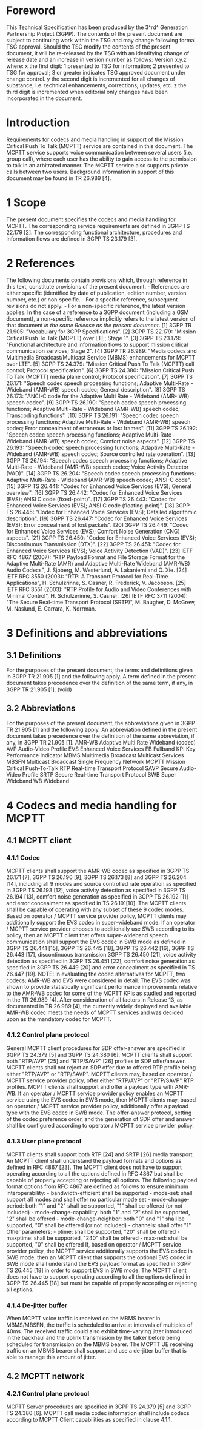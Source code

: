 # Foreword
This Technical Specification has been produced by the 3^rd^ Generation
Partnership Project (3GPP).
The contents of the present document are subject to continuing work within the
TSG and may change following formal TSG approval. Should the TSG modify the
contents of the present document, it will be re-released by the TSG with an
identifying change of release date and an increase in version number as
follows:
Version x.y.z
where:
x the first digit:
1 presented to TSG for information;
2 presented to TSG for approval;
3 or greater indicates TSG approved document under change control.
y the second digit is incremented for all changes of substance, i.e. technical
enhancements, corrections, updates, etc.
z the third digit is incremented when editorial only changes have been
incorporated in the document.
# Introduction
Requirements for codecs and media handling in support of the Mission Critical
Push To Talk (MCPTT) service are contained in this document.
The MCPTT service supports voice communication between several users (i.e.
group call), where each user has the ability to gain access to the permission
to talk in an arbitrated manner. The MCPTT service also supports private calls
between two users.
Background information in support of this document may be found in TR 26.989
[4].
# 1 Scope
The present document specifies the codecs and media handling for MCPTT. The
corresponding service requirements are defined in 3GPP TS 22.179 [2]. The
corresponding functional architecture, procedures and information flows are
defined in 3GPP TS 23.179 [3].
# 2 References
The following documents contain provisions which, through reference in this
text, constitute provisions of the present document.
\- References are either specific (identified by date of publication, edition
number, version number, etc.) or non‑specific.
\- For a specific reference, subsequent revisions do not apply.
\- For a non-specific reference, the latest version applies. In the case of a
reference to a 3GPP document (including a GSM document), a non-specific
reference implicitly refers to the latest version of that document _in the
same Release as the present document_.
[1] 3GPP TR 21.905: \"Vocabulary for 3GPP Specifications\".
[2] 3GPP TS 22.179: \"Mission Critical Push To Talk (MCPTT) over LTE; Stage
1\".
[3] 3GPP TS 23.179: \"Functional architecture and information flows to support
mission critical communication services; Stage 2\".
[4] 3GPP TR 26.989: \"Media codecs and Multimedia Broadcast/Multicast Service
(MBMS) enhancements for MCPTT over LTE\".
[5] 3GPP TS 24.379: \"Mission Critical Push To Talk (MCPTT) call control;
Protocol specification\".
[6] 3GPP TS 24.380: \"Mission Critical Push To Talk (MCPTT) media plane
control; Protocol specification\".
[7] 3GPP TS 26.171: \"Speech codec speech processing functions; Adaptive
Multi-Rate - Wideband (AMR-WB) speech codec; General description\".
[8] 3GPP TS 26.173: \"ANCI-C code for the Adaptive Multi Rate - Wideband (AMR-
WB) speech codec\".
[9] 3GPP TS 26.190: \"Speech codec speech processing functions; Adaptive
Multi-Rate - Wideband (AMR-WB) speech codec; Transcoding functions\".
[10] 3GPP TS 26.191: \"Speech codec speech processing functions; Adaptive
Multi-Rate - Wideband (AMR-WB) speech codec; Error concealment of erroneous or
lost frames\".
[11] 3GPP TS 26.192: \"Speech codec speech processing functions; Adaptive
Multi-Rate - Wideband (AMR-WB) speech codec; Comfort noise aspects\".
[12] 3GPP TS 26.193: \"Speech codec speech processing functions; Adaptive
Multi-Rate - Wideband (AMR-WB) speech codec; Source controlled rate
operation\".
[13] 3GPP TS 26.194: \"Speech codec speech processing functions; Adaptive
Multi-Rate - Wideband (AMR-WB) speech codec; Voice Activity Detector (VAD)\".
[14] 3GPP TS 26.204: \"Speech codec speech processing functions; Adaptive
Multi-Rate - Wideband (AMR-WB) speech codec; ANSI-C code\".
[15] 3GPP TS 26.441: \"Codec for Enhanced Voice Services (EVS); General
overview\".
[16] 3GPP TS 26.442: \"Codec for Enhanced Voice Services (EVS); ANSI C code
(fixed-point)\".
[17] 3GPP TS 26.443: \"Codec for Enhanced Voice Services (EVS); ANSI C code
(floating-point)\".
[18] 3GPP TS 26.445: \"Codec for Enhanced Voice Services (EVS); Detailed
algorithmic description\".
[19] 3GPP TS 26.447: \"Codec for Enhanced Voice Services (EVS); Error
concealment of lost packets\".
[20] 3GPP TS 26.449: \"Codec for Enhanced Voice Services (EVS); Comfort Noise
Generation (CNG) aspects\".
[21] 3GPP TS 26.450: \"Codec for Enhanced Voice Services (EVS); Discontinuous
Transmission (DTX)\".
[22] 3GPP TS 26.451: \"Codec for Enhanced Voice Services (EVS); Voice Activity
Detection (VAD)\".
[23] IETF RFC 4867 (2007): \"RTP Payload Format and File Storage Format for
the Adaptive Multi-Rate (AMR) and Adaptive Multi-Rate Wideband (AMR-WB) Audio
Codecs\", J. Sjoberg, M. Westerlund, A. Lakaniemi and Q. Xie.
[24] IETF RFC 3550 (2003): \"RTP: A Transport Protocol for Real-Time
Applications\", H. Schulzrinne, S. Casner, R. Frederick, V. Jacobson.
[25] IETF RFC 3551 (2003): \"RTP Profile for Audio and Video Conferences with
Minimal Control", H. Schulzerinne, S. Casner.
[26] IETF RFC 3711 (2004): \"The Secure Real-time Transport Protocol (SRTP)\",
M. Baugher, D. McGrew, M. Naslund, E. Carrara, K. Norrman.
# 3 Definitions and abbreviations
## 3.1 Definitions
For the purposes of the present document, the terms and definitions given in
3GPP TR 21.905 [1] and the following apply. A term defined in the present
document takes precedence over the definition of the same term, if any, in
3GPP TR 21.905 [1].
(void)
## 3.2 Abbreviations
For the purposes of the present document, the abbreviations given in 3GPP TR
21.905 [1] and the following apply. An abbreviation defined in the present
document takes precedence over the definition of the same abbreviation, if
any, in 3GPP TR 21.905 [1].
AMR-WB Adaptive Multi Rate Wideband (codec)
AVP Audio-Video Profile
EVS Enhanced Voice Services
FB Fullband
KPI Key Performance Indicator
MBMS Multimedia Broadcast Multicast Services
MBSFN Multicast Broadcast Single Frequency Network
MCPTT Mission Critical Push-To-Talk
RTP Real-time Transport Protocol
SAVP Secure Audio-Video Profile
SRTP Secure Real-time Transport Protocol
SWB Super Wideband
WB Wideband
# 4 Codecs and media handling for MCPTT
## 4.1 MCPTT client
### 4.1.1 Codec
MCPTT clients shall support the AMR-WB codec as specified in 3GPP TS 26.171
‎‎[7], 3GPP TS 26.190 ‎[9], 3GPP TS 26.173 ‎[8] and 3GPP TS 26.204 [14],
including all 9 modes and source controlled rate operation as specified in
‎3GPP TS 26.193 [12], voice activity detection as specified in 3GPP TS 26.194
[13], comfort noise generation as specified in 3GPP TS 26.192 [11] and error
concealment as specified in TS 26.191[10]. The MCPTT clients shall be capable
of operating with any subset of these 9 codec modes.
Based on operator / MCPTT service provider policy, MCPTT clients may
additionally support the EVS codec in super-wideband mode.
If an operator / MCPTT service provider chooses to additionally use SWB
according to its policy, then an MCPTT client that offers super-wideband
speech communication shall support the EVS codec in SWB mode as defined in
3GPP TS 26.441 [15], 3GPP TS 26.445 [18], 3GPP TS 26.442 [16], 3GPP TS 26.443
[17], discontinuous transmission 3GPP TS 26.450 [21], voice activity detection
as specified in 3GPP TS 26.451 [22], comfort noise generation as specified in
3GPP TS 26.449 [20] and error concealment as specified in TS 26.447 [19].
NOTE: In evaluating the codec alternatives for MCPTT, two codecs; AMR-WB and
EVS were considered in detail. The EVS codec was shown to provide
statistically significant performance improvements relative to the AMR-WB
codec for some of the MCPTT KPIs as studied and reported in the TR 26.989 [4].
After consideration of all factors in Release 13, as documented in TR 26.989
[4], the currently widely deployed and available AMR-WB codec meets the needs
of MCPTT services and was decided upon as the mandatory codec for MCPTT.
### 4.1.2 Control plane protocol
General MCPTT client procedures for SDP offer-answer are specified in 3GPP TS
24.379 [5] and 3GPP TS 24.380 [6].
MCPTT clients shall support both "RTP/AVP" [25] and "RTP/SAVP" [26] profiles
in SDP offer/answer. MCPTT clients shall not reject an SDP offer due to
offered RTP profile being either "RTP/AVP" or "RTP/SAVP". MCPTT clients may,
based on operator / MCPTT service provider policy, offer either "RTP/AVP" or
"RTP/SAVP" RTP profiles.
MCPTT clients shall support and offer a payload type with AMR-WB.
If an operator / MCPTT service provider policy enables an MCPTT service using
the EVS codec in SWB mode, then MCPTT clients may, based on operator / MCPTT
service provider policy, additionally offer a payload type with the EVS codec
in SWB mode.
The offer-answer protocol, setting of the codec preference order, and the
generation of SDP offer and answer shall be configured according to operator /
MCPTT service provider policy.
### 4.1.3 User plane protocol
MCPTT clients shall support both RTP [24] and SRTP [26] media transport.
An MCPTT client shall understand the payload formats and options as defined in
RFC 4867 [23]. The MCPTT client does not have to support operating according
to all the options defined in RFC 4867 but shall be capable of properly
accepting or rejecting all options.
The following payload format options from RFC 4867 are defined as follows to
ensure minimum interoperability:
\- bandwidth-efficient shall be supported
\- mode-set: shall support all modes and shall offer no particular mode set
\- mode-change-period: both \"1\" and \"2\" shall be supported, \"1\" shall be
offered (or not included)
\- mode-change-capability: both \"1\" and \"2\" shall be supported, \"2\"
shall be offered
\- mode-change-neighbor: both \"0\" and \"1\" shall be supported, \"0\" shall
be offered (or not included)
\- channels: shall offer \"1\"
Other parameters:
\- ptime: shall be supported, \"20\" shall be offered
\- maxptime: shall be supported, \"240\" shall be offered
\- max-red: shall be supported, \"0\" shall be offered
If, based on operator / MCPTT service provider policy, the MCPTT service
additionally supports the EVS codec in SWB mode, then an MCPTT client that
supports the optional EVS codec in SWB mode shall understand the EVS payload
format as specified in 3GPP TS 26.445 [18] in order to support EVS in SWB
mode. The MCPTT client does not have to support operating according to all the
options defined in 3GPP TS 26.445 [18] but must be capable of properly
accepting or rejecting all options.
### 4.1.4 De-jitter buffer
When MCPTT voice traffic is received on the MBMS bearer in MBMS/MBSFN, the
traffic is scheduled to arrive at intervals of multiples of 40ms. The received
traffic could also exhibit time-varying jitter introduced in the backhaul and
the uplink transmission by the talker before being scheduled for transmission
on the MBMS bearer. The MCPTT UE receiving traffic on an MBMS bearer shall
support and use a de-jitter buffer that is able to manage this amount of
jitter.
## 4.2 MCPTT network
### 4.2.1 Control plane protocol
MCPTT Server procedures are specified in 3GPP TS 24.379 [5] and 3GPP TS 24.380
[6].
MCPTT call media codec information shall include codecs according to MCPTT
Client capabilities as specified in clause 4.1.1.
#